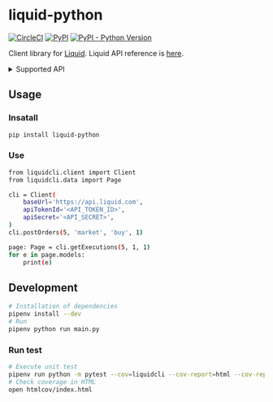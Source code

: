 # liquid-python

[![CircleCI](https://circleci.com/gh/suzuito/liquid-python.svg?style=svg)](https://circleci.com/gh/suzuito/liquid-python) [![PyPI](https://img.shields.io/pypi/v/liquidcli)](https://pypi.org/project/liquidcli/) [![PyPI - Python Version](https://img.shields.io/pypi/pyversions/liquidcli)](https://pypi.org/project/liquidcli/)

Client library for [Liquid](https://www.liquid.com/).
Liquid API reference is [here](https://developers.liquid.com).

<details><summary>Supported API</summary>
<p>

|End point|Impl|
|---|----|
|Public||
|`GET /products/`||
|`GET /products/:id`||
|`GET /products/:id/price_levels`||
|`GET /executions`|o|
|`GET /ir_ladders`||
|`GET /fees`||
|Private||
|`POST /orders`||
|`GET /orders/:id`||
|`GET /orders`||
|`PUT /orders/:id/cancel`||
|`PUT /orders/:id`||
|`GET /orders/:id/trades`||
|`GET /executions/me`||
|`GET /fiat_accounts`|o|
|`POST /fiat_accounts`||
|`GET /crypto_accounts`||
|`GET /accounts/balance`||
|`GET /accounts/:currency`||
|`GET /accounts/:currency/reserved_balance_details`||
|`POST /loan_bids`||
|`GET /loan_bids`||
|`PUT /loan_bids/:id/close`||
|`GET /loans`||
|`PUT /loans`||
|`GET /trading_accounts`||
|`GET /trading_accounts/:id`||
|`GET /trades`||
|`PUT /trades/:id/close`||
|`PUT /trades/close_all`||
|`PUT /trades/:id/adjust_margin`||
|`GET /trades/:id/loans`||
|...etc...||

</p></details>

## Usage

### Insatall

```bash
pip install liquid-python
```

### Use

```bash
from liquidcli.client import Client
from liquidcli.data import Page

cli = Client(
    baseUrl='https://api.liquid.com',
    apiTokenId='<API_TOKEN_ID>',
    apiSecret='<API_SECRET>',
)
cli.postOrders(5, 'market', 'buy', 1)

page: Page = cli.getExecutions(5, 1, 1)
for e in page.models:
    print(e)
```

## Development

```bash
# Installation of dependencies
pipenv install --dev
# Run
pipenv python run main.py
```

### Run test

```bash
# Execute unit test
pipenv run python -m pytest --cov=liquidcli --cov-report=html --cov-report=term ./tests
# Check coverage in HTML
open htmlcov/index.html
```
